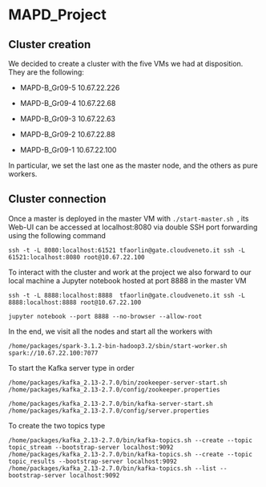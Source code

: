 # MAPD_Project

## Cluster creation
We decided to create a cluster with the five VMs we had at disposition. They are the following:

* MAPD-B_Gr09-5 10.67.22.226

* MAPD-B_Gr09-4 10.67.22.68
* MAPD-B_Gr09-3 10.67.22.63

* MAPD-B_Gr09-2 10.67.22.88

* MAPD-B_Gr09-1 10.67.22.100

In particular, we set the last one as the master node, and the others as pure workers.

## Cluster connection

Once a master is deployed in the master VM with  ```./start-master.sh ```, its Web-UI can be accessed at localhost:8080 via double SSH port forwarding using the following command

```ssh -t -L 8080:localhost:61521 tfaorlin@gate.cloudveneto.it ssh -L 61521:localhost:8080 root@10.67.22.100```

To interact with the cluster and work at the project we also forward to our local machine a Jupyter notebook hosted at port 8888 in the master VM

 ```ssh -t -L 8888:localhost:8888  tfaorlin@gate.cloudveneto.it ssh -L 8888:localhost:8888 root@10.67.22.100```

 ```jupyter notebook --port 8888 --no-browser --allow-root```

In the end, we visit all the nodes and start all the workers with

 ```/home/packages/spark-3.1.2-bin-hadoop3.2/sbin/start-worker.sh spark://10.67.22.100:7077```
 
 To start the Kafka server type in order
 
 ```/home/packages/kafka_2.13-2.7.0/bin/zookeeper-server-start.sh /home/packages/kafka_2.13-2.7.0/config/zookeeper.properties```
 
  ```/home/packages/kafka_2.13-2.7.0/bin/kafka-server-start.sh /home/packages/kafka_2.13-2.7.0/config/server.properties ```
  
  To create the two topics type 
  
  ```/home/packages/kafka_2.13-2.7.0/bin/kafka-topics.sh --create --topic topic_stream --bootstrap-server localhost:9092```
  ```/home/packages/kafka_2.13-2.7.0/bin/kafka-topics.sh --create --topic topic_results --bootstrap-server localhost:9092```
  ```/home/packages/kafka_2.13-2.7.0/bin/kafka-topics.sh --list --bootstrap-server localhost:9092```
